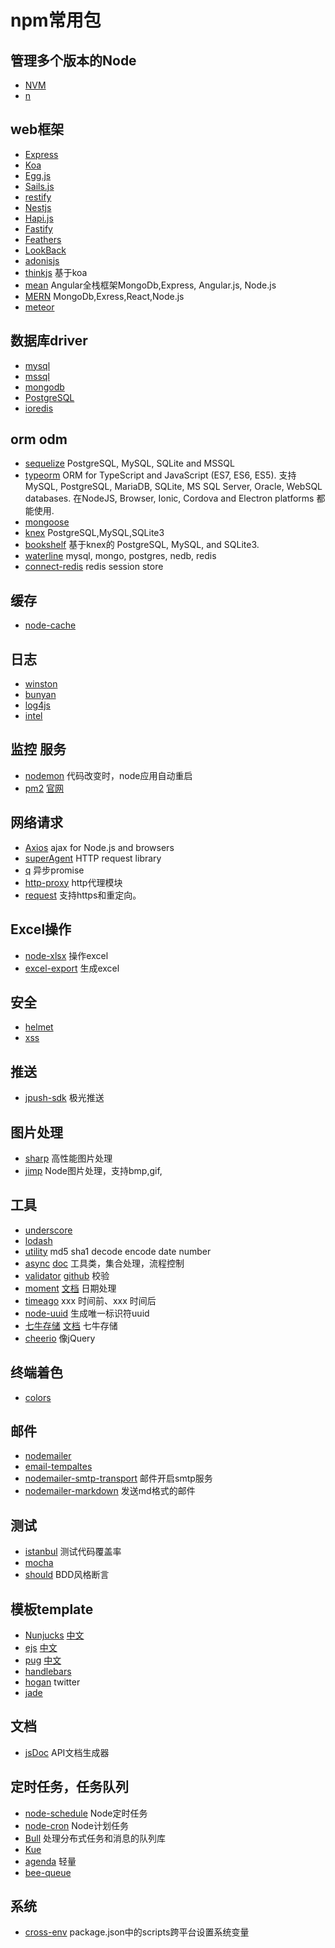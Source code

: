 # npm常用包

## 管理多个版本的Node

* [NVM](https://github.com/creationix/nvm)
* [n](https://github.com/tj/n)

## web框架

* [Express](http://expressjs.com/)
* [Koa](https://koajs.com/)
* [Egg.js](https://eggjs.org/)
* [Sails.js](https://sailsjs.com/)
* [restify](http://restify.com/)
* [Nestjs](https://nestjs.com/)
* [Hapi.js](https://hapijs.com/)
* [Fastify](https://www.fastify.io/)
* [Feathers](https://feathersjs.com/)
* [LookBack](https://loopback.io/)
* [adonisjs](https://adonisjs.com/)
* [thinkjs](https://github.com/thinkjs/thinkjs) 基于koa
* [mean](http://mean.io/) Angular全栈框架MongoDb,Express, Angular.js, Node.js
* [MERN](http://mern.io/) MongoDb,Exress,React,Node.js
* [meteor](https://www.meteor.com/)

## 数据库driver

* [mysql](https://github.com/mysqljs/mysql)
* [mssql](https://github.com/tediousjs/node-mssql)
* [mongodb](https://github.com/mongodb/node-mongodb-native)
* [PostgreSQL](https://github.com/brianc/node-postgres)
* [ioredis](https://github.com/luin/ioredis)

## orm odm

* [sequelize](https://github.com/sequelize/sequelize) PostgreSQL, MySQL, SQLite and MSSQL
* [typeorm](https://typeorm.io/) ORM for TypeScript and JavaScript (ES7, ES6, ES5). 支持 MySQL, PostgreSQL, MariaDB, SQLite, MS SQL Server, Oracle, WebSQL databases. 在NodeJS, Browser, Ionic, Cordova and Electron platforms 都能使用.
* [mongoose](https://github.com/Automattic/mongoose)
* [knex](https://github.com/tgriesser/knex) PostgreSQL,MySQL,SQLite3
* [bookshelf](https://github.com/bookshelf/bookshelf) 基于knex的 PostgreSQL, MySQL, and SQLite3.
* [waterline](http://waterlinejs.org/) mysql, mongo, postgres, nedb, redis
* [connect-redis](https://github.com/tj/connect-redis) redis session store

## 缓存

* [node-cache](https://github.com/ptarjan/node-cache/)

## 日志

* [winston](https://github.com/winstonjs/winston)
* [bunyan](https://github.com/trentm/node-bunyan)
* [log4js](https://github.com/nomiddlename/log4js-node)
* [intel](https://github.com/seanmonstar/intel)

## 监控 服务

* [nodemon](http://nodemon.io/) 代码改变时，node应用自动重启
* [pm2](https://github.com/Unitech/pm2) [官网](http://pm2.keymetrics.io/)

## 网络请求

* [Axios](https://github.com/axios/axios) ajax for Node.js and browsers
* [superAgent](https://github.com/visionmedia/superagent) HTTP request library
* [q](https://github.com/kriskowal/q) 异步promise
* [http-proxy](https://www.npmjs.com/package/http-proxy) http代理模块
* [request](https://github.com/request/request) 支持https和重定向。

## Excel操作

* [node-xlsx](https://github.com/mgcrea/node-xlsx) 操作excel
* [excel-export](https://github.com/functionscope/Node-Excel-Export) 生成excel

## 安全

* [helmet](https://github.com/helmetjs/helmet)
* [xss](https://github.com/leizongmin/js-xss)

## 推送

* [jpush-sdk](https://github.com/jpush/jpush-api-nodejs-client) 极光推送

## 图片处理

* [sharp](https://github.com/lovell/sharp) 高性能图片处理
* [jimp](https://github.com/oliver-moran/jimp) Node图片处理，支持bmp,gif,

## 工具

* [underscore](https://underscorejs.org/)
* [lodash](https://www.lodashjs.com/docs/4.17.5.html)
* [utility](https://github.com/node-modules/utility)  md5 sha1 decode encode date number
* [async](https://github.com/caolan/async)       [doc](http://caolan.github.io/async/) 工具类，集合处理，流程控制
* [validator](https://www.npmjs.com/package/validator)  [github](https://github.com/chriso/validator.js)  校验
* [moment](https://github.com/moment/moment/) [文档](http://momentjs.cn/) 日期处理
* [timeago](https://github.com/hustcc/timeago) xxx 时间前、xxx 时间后
* [node-uuid](https://github.com/kelektiv/node-uuid)  生成唯一标识符uuid
* [七牛存储](https://github.com/node-modules/qn) [文档](http://docs.qiniu.com/api/)  七牛存储
* [cheerio](https://github.com/cheeriojs/cheerio)  像jQuery

## 终端着色

* [colors](https://github.com/Marak/colors.js)

## 邮件

* [nodemailer](https://github.com/nodemailer/nodemailer)
* [email-tempaltes](https://email-templates.js.org)
* [nodemailer-smtp-transport](https://github.com/nodemailer/nodemailer-smtp-transport) 邮件开启smtp服务
* [nodemailer-markdown](https://github.com/andris9/nodemailer-markdown) 发送md格式的邮件

## 测试

* [istanbul](https://github.com/gotwarlost/istanbul) 测试代码覆盖率
* [mocha](https://github.com/mochajs/mocha)
* [should](https://github.com/shouldjs/should.js) BDD风格断言

## 模板template

* [Nunjucks](https://mozilla.github.io/nunjucks/) [中文](https://nunjucks.bootcss.com/)
* [ejs](https://www.ejs.co/) [中文](https://ejs.bootcss.com/)
* [pug](https://pugjs.org/api/getting-started.html) [中文](https://pug.bootcss.com/api/getting-started.html)
* [handlebars](http://handlebarsjs.com/)
* [hogan](http://twitter.github.io/hogan.js/) twitter
* [jade](http://jade-lang.com/)

## 文档

* [jsDoc](https://github.com/jsdoc3/jsdoc) API文档生成器

## 定时任务，任务队列

* [node-schedule](https://github.com/node-schedule/node-schedule) Node定时任务
* [node-cron](https://github.com/kelektiv/node-cron) Node计划任务
* [Bull](https://github.com/OptimalBits/bull) 处理分布式任务和消息的队列库
* [Kue](https://github.com/Automattic/kue)
* [agenda](https://github.com/agenda/agenda) 轻量
* [bee-queue](https://github.com/bee-queue/bee-queue)

## 系统

* [cross-env](https://github.com/kentcdodds/cross-env) package.json中的scripts跨平台设置系统变量